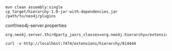 

````
mvn clean assembly:single
cp target/hierarchy-1.0-jar-with-dependencies.jar /path/to/neo4j/plugins
````

conf/neo4j-server.properties
````
org.neo4j.server.thirdparty_jaxrs_classes=org.neo4j.hierarchy=/extensions
````

````
curl -v http://localhost:7474/extensions/hierarchy/814444
````
